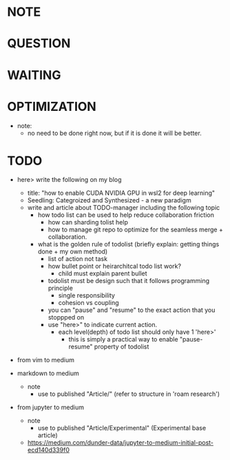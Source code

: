 # NOTE

# QUESTION

# WAITING

# OPTIMIZATION
* note:
    * no need to be done right now, but if it is done it will be better.

# TODO

* here> write the following on my blog
    * title: "how to enable CUDA NVIDIA GPU in wsl2 for deep learning"
    * Seedling: Categroized and Synthesized - a new paradigm
    * write and article about TODO-manager including the following topic
        * how todo list can be used to help reduce collaboration friction
            * how can sharding tolist help
            * how to manage git repo to optimize for the seamless merge + collaboration.
        * what is the golden rule of todolist (briefly explain: getting things done + my own method)
            * list of action not task
            * how bullet point or heirarchitcal todo list work?
                * child must explain parent bullet
            * todolist must be design such that it follows programming principle
                * single responsibility 
                * cohesion vs coupling
            * you can "pause" and "resume" to the exact action that you stoppped on 
            * use "here>" to indicate current action.
                * each level(depth) of todo list should only have 1 'here>'
                    * this is simply a practical way to enable "pause-resume" property of todolist

* from vim to medium

* markdown to medium
    * note
        * use to published "Article/" (refer to structure in 'roam research')

* from jupyter to medium
    * note
        * use to published "Article/Experimental" (Experimental base article)
    * https://medium.com/dunder-data/jupyter-to-medium-initial-post-ecd140d339f0



